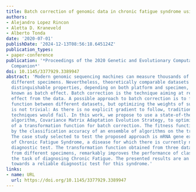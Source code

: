 ```yaml
---
title: Batch correction of genomic data in chronic fatigue syndrome using CMA-ES
authors:
- Alejandro Lopez Rincon
- Aletta D. Kraneveld
- Alberto Tonda
date: '2020-07-01'
publishDate: '2024-12-13T08:56:18.645124Z'
publication_types:
- paper-conference
publication: '*Proceedings of the 2020 Genetic and Evolutionary Computation Conference
  Companion*'
doi: 10.1145/3377929.3389947
abstract: 'Modern genomic sequencing machines can measure thousands of probes from
  different specimens. Nevertheless, theoretically comparable datasets can show considerably
  distinguishable properties, depending on both platform and specimen, a phenomenon
  known as batch effect. Batch correction is the technique aiming at removing this
  effect from the data. A possible approach to batch correction is to find a transformation
  function between different datasets, but optimizing the weights of such a function
  is not trivial: As there is no explicit gradient to follow, traditional optimization
  techniques would fail. In this work, we propose to use a state-of-the-art evolutionary
  algorithm, Covariance Matrix Adaptation Evolution Strategy, to optimize the weights
  of a transformation function for batch correction. The fitness function is driven
  by the classification accuracy of an ensemble of algorithms on the transformed data.
  The case study selected to test the proposed approach is mRNA gene expression data
  of Chronic Fatigue Syndrome, a disease for which there is currently no established
  diagnostic test. The transformation function obtained from three datasets, produced
  from different specimens, remarkably improves the performance of classifiers on
  the task of diagnosing Chronic Fatigue. The presented results are an important steppingstone
  towards a reliable diagnostic test for this syndrome.'
links:
- name: URL
  url: https://doi.org/10.1145/3377929.3389947
---
```

